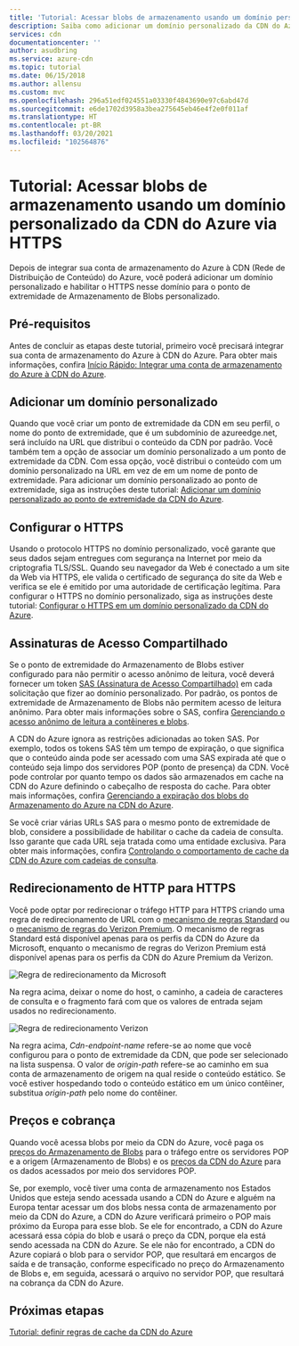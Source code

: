 ```yaml
---
title: 'Tutorial: Acessar blobs de armazenamento usando um domínio personalizado da CDN do Azure via HTTPS'
description: Saiba como adicionar um domínio personalizado da CDN do Azure e habilitar o HTTPS nesse domínio para seu ponto de extremidade de armazenamento de blobs personalizado.
services: cdn
documentationcenter: ''
author: asudbring
ms.service: azure-cdn
ms.topic: tutorial
ms.date: 06/15/2018
ms.author: allensu
ms.custom: mvc
ms.openlocfilehash: 296a51edf024551a03330f4843690e97c6abd47d
ms.sourcegitcommit: e6de1702d3958a3bea275645eb46e4f2e0f011af
ms.translationtype: HT
ms.contentlocale: pt-BR
ms.lasthandoff: 03/20/2021
ms.locfileid: "102564876"
---
```

# <a name="tutorial-access-storage-blobs-using-an-azure-cdn-custom-domain-over-https"></a>Tutorial: Acessar blobs de armazenamento usando um domínio personalizado da CDN do Azure via HTTPS

Depois de integrar sua conta de armazenamento do Azure à CDN (Rede de Distribuição de Conteúdo) do Azure, você poderá adicionar um domínio personalizado e habilitar o HTTPS nesse domínio para o ponto de extremidade de Armazenamento de Blobs personalizado. 

## <a name="prerequisites"></a>Pré-requisitos

Antes de concluir as etapas deste tutorial, primeiro você precisará integrar sua conta de armazenamento do Azure à CDN do Azure. Para obter mais informações, confira [Início Rápido: Integrar uma conta de armazenamento do Azure à CDN do Azure](cdn-create-a-storage-account-with-cdn.md).

## <a name="add-a-custom-domain"></a>Adicionar um domínio personalizado
Quando que você criar um ponto de extremidade da CDN em seu perfil, o nome do ponto de extremidade, que é um subdomínio de azureedge.net, será incluído na URL que distribui o conteúdo da CDN por padrão. Você também tem a opção de associar um domínio personalizado a um ponto de extremidade da CDN. Com essa opção, você distribui o conteúdo com um domínio personalizado na URL em vez de em um nome de ponto de extremidade. Para adicionar um domínio personalizado ao ponto de extremidade, siga as instruções deste tutorial: [Adicionar um domínio personalizado ao ponto de extremidade da CDN do Azure](cdn-map-content-to-custom-domain.md).

## <a name="configure-https"></a>Configurar o HTTPS
Usando o protocolo HTTPS no domínio personalizado, você garante que seus dados sejam entregues com segurança na Internet por meio da criptografia TLS/SSL. Quando seu navegador da Web é conectado a um site da Web via HTTPS, ele valida o certificado de segurança do site da Web e verifica se ele é emitido por uma autoridade de certificação legítima. Para configurar o HTTPS no domínio personalizado, siga as instruções deste tutorial: [Configurar o HTTPS em um domínio personalizado da CDN do Azure](cdn-custom-ssl.md).

## <a name="shared-access-signatures"></a>Assinaturas de Acesso Compartilhado
Se o ponto de extremidade do Armazenamento de Blobs estiver configurado para não permitir o acesso anônimo de leitura, você deverá fornecer um token [SAS (Assinatura de Acesso Compartilhado)](cdn-sas-storage-support.md) em cada solicitação que fizer ao domínio personalizado. Por padrão, os pontos de extremidade de Armazenamento de Blobs não permitem acesso de leitura anônimo. Para obter mais informações sobre o SAS, confira [Gerenciando o acesso anônimo de leitura a contêineres e blobs](../storage/blobs/anonymous-read-access-configure.md).

A CDN do Azure ignora as restrições adicionadas ao token SAS. Por exemplo, todos os tokens SAS têm um tempo de expiração, o que significa que o conteúdo ainda pode ser acessado com uma SAS expirada até que o conteúdo seja limpo dos servidores POP (ponto de presença) da CDN. Você pode controlar por quanto tempo os dados são armazenados em cache na CDN do Azure definindo o cabeçalho de resposta do cache. Para obter mais informações, confira [Gerenciando a expiração dos blobs do Armazenamento do Azure na CDN do Azure](cdn-manage-expiration-of-blob-content.md).

Se você criar várias URLs SAS para o mesmo ponto de extremidade de blob, considere a possibilidade de habilitar o cache da cadeia de consulta. Isso garante que cada URL seja tratada como uma entidade exclusiva. Para obter mais informações, confira [Controlando o comportamento de cache da CDN do Azure com cadeias de consulta](cdn-query-string.md).

## <a name="http-to-https-redirection"></a>Redirecionamento de HTTP para HTTPS
Você pode optar por redirecionar o tráfego HTTP para HTTPS criando uma regra de redirecionamento de URL com o [mecanismo de regras Standard](cdn-standard-rules-engine.md) ou o [mecanismo de regras do Verizon Premium](cdn-verizon-premium-rules-engine.md). O mecanismo de regras Standard está disponível apenas para os perfis da CDN do Azure da Microsoft, enquanto o mecanismo de regras do Verizon Premium está disponível apenas para os perfis da CDN do Azure Premium da Verizon.

![Regra de redirecionamento da Microsoft](./media/cdn-storage-custom-domain-https/cdn-standard-redirect-rule.png)

Na regra acima, deixar o nome do host, o caminho, a cadeia de caracteres de consulta e o fragmento fará com que os valores de entrada sejam usados no redirecionamento. 

![Regra de redirecionamento Verizon](./media/cdn-storage-custom-domain-https/cdn-url-redirect-rule.png)

Na regra acima, *Cdn-endpoint-name* refere-se ao nome que você configurou para o ponto de extremidade da CDN, que pode ser selecionado na lista suspensa. O valor de *origin-path* refere-se ao caminho em sua conta de armazenamento de origem na qual reside o conteúdo estático. Se você estiver hospedando todo o conteúdo estático em um único contêiner, substitua *origin-path* pelo nome do contêiner.

## <a name="pricing-and-billing"></a>Preços e cobrança
Quando você acessa blobs por meio da CDN do Azure, você paga os [preços do Armazenamento de Blobs](https://azure.microsoft.com/pricing/details/storage/blobs/) para o tráfego entre os servidores POP e a origem (Armazenamento de Blobs) e os [preços da CDN do Azure](https://azure.microsoft.com/pricing/details/cdn/) para os dados acessados por meio dos servidores POP.

Se, por exemplo, você tiver uma conta de armazenamento nos Estados Unidos que esteja sendo acessada usando a CDN do Azure e alguém na Europa tentar acessar um dos blobs nessa conta de armazenamento por meio da CDN do Azure, a CDN do Azure verificará primeiro o POP mais próximo da Europa para esse blob. Se ele for encontrado, a CDN do Azure acessará essa cópia do blob e usará o preço da CDN, porque ela está sendo acessada na CDN do Azure. Se ele não for encontrado, a CDN do Azure copiará o blob para o servidor POP, que resultará em encargos de saída e de transação, conforme especificado no preço do Armazenamento de Blobs e, em seguida, acessará o arquivo no servidor POP, que resultará na cobrança da CDN do Azure.

## <a name="next-steps"></a>Próximas etapas
[Tutorial: definir regras de cache da CDN do Azure](cdn-caching-rules-tutorial.md)